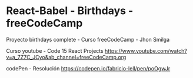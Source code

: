 # React-Babel - Birthdays - freeCodeCamp
Proyecto birthdays complete - Curso freeCodeCamp - Jhon Smilga

Curso youtube - Code 15 React Projects
https://www.youtube.com/watch?v=a_7Z7C_JCyo&ab_channel=freeCodeCamp.org

codePen - Resolución
https://codepen.io/fabricio-lell/pen/poOgwJr 


